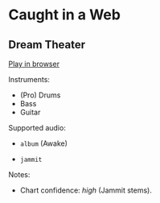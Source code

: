 # Caught in a Web

## Dream Theater


[Play in browser](http://pages.cs.wisc.edu/~tolly/customs/?title=caught-in-a-web&artist=dream-theater)

Instruments:

  * (Pro) Drums
  * Bass
  * Guitar

Supported audio:

  * `album` (Awake)

  * `jammit`

Notes:

  * Chart confidence: *high* (Jammit stems).

